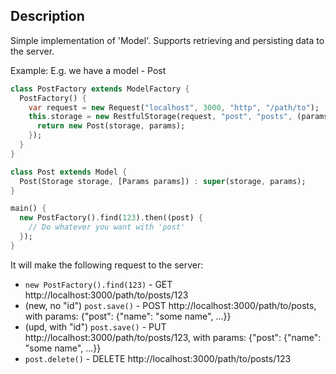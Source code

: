 ## Description

Simple implementation of 'Model'.
Supports retrieving and persisting data to the server.

Example:
E.g. we have a model - Post

```dart
class PostFactory extends ModelFactory {
  PostFactory() {
    var request = new Request("localhost", 3000, "http", "/path/to");
    this.storage = new RestfulStorage(request, "post", "posts", (params) {
      return new Post(storage, params);
    });
  }
}

class Post extends Model {
  Post(Storage storage, [Params params]) : super(storage, params);
}

main() {
  new PostFactory().find(123).then((post) {
    // Do whatever you want with 'post'
  });
}
```

It will make the following request to the server:

* ```new PostFactory().find(123)``` - GET http://localhost:3000/path/to/posts/123
* (new, no "id") ```post.save()``` - POST http://localhost:3000/path/to/posts, with params: {"post": {"name": "some name", ...}}
* (upd, with "id") ```post.save()``` - PUT http://localhost:3000/path/to/posts/123, with params: {"post": {"name": "some name", ...}}
* ```post.delete()``` - DELETE http://localhost:3000/path/to/posts/123
